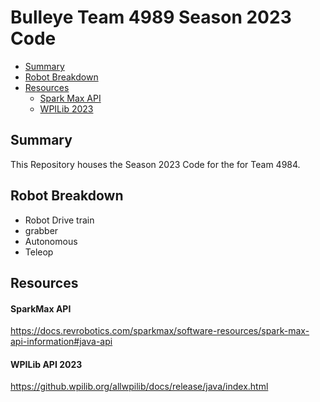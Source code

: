 # Bulleye Team 4989 Season 2023 Code

- [Summary](https://github.com/Team4984-2-0/2023-Code/edit/main/README.md#summary)
- [Robot Breakdown](https://github.com/Team4984-2-0/2023-Code/edit/main/README.md#robot-breakdown) 
- [Resources](https://github.com/Team4984-2-0/2023-Code/edit/main/README.md#resources)
  - [Spark Max API](https://github.com/Team4984-2-0/2023-Code/edit/main/README.md#sparkmax-api)
  - [WPILib 2023](https://github.com/Team4984-2-0/2023-Code/edit/main/README.md#wpilib-api-2023)
## Summary
This Repository houses the Season 2023 Code for the for Team 4984.

## Robot Breakdown
- Robot Drive train
- grabber
- Autonomous 
- Teleop





## Resources
#### SparkMax API
https://docs.revrobotics.com/sparkmax/software-resources/spark-max-api-information#java-api
#### WPILib API 2023
https://github.wpilib.org/allwpilib/docs/release/java/index.html
